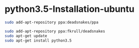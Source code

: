 # python3.5-Installation-ubuntu

```bash
sudo add-apt-repository ppa:deadsnakes/ppa

sudo add-apt-repository ppa:fkrull/deadsnakes
sudo apt-get update
sudo apt-get install python3.5
```
